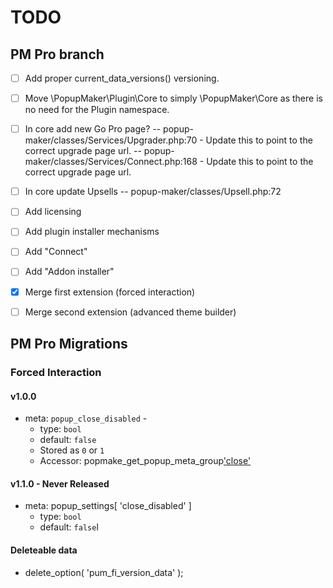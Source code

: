# TODO

## PM Pro branch

-   [ ] Add proper current_data_versions() versioning.

-   [ ] Move \PopupMaker\Plugin\Core to simply \PopupMaker\Core as there is no need for the Plugin namespace.

-   [ ] In core add new Go Pro page?
        -- popup-maker/classes/Services/Upgrader.php:70 - Update this to point to the correct upgrade page url.
        -- popup-maker/classes/Services/Connect.php:168 - Update this to point to the correct upgrade page url.

-   [ ] In core update Upsells
        -- popup-maker/classes/Upsell.php:72

-   [ ] Add licensing
-   [ ] Add plugin installer mechanisms
-   [ ] Add "Connect"
-   [ ] Add "Addon installer"
-   [x] Merge first extension (forced interaction)
-   [ ] Merge second extension (advanced theme builder)

## PM Pro Migrations

### Forced Interaction

#### v1.0.0

-   meta: `popup_close_disabled` -
    -   type: `bool`
    -   default: `false`
    -   Stored as `0` or `1`
    -   Accessor: popmake_get_popup_meta_group['close']('disabled')

#### v1.1.0 - Never Released

-   meta: popup_settings[ 'close_disabled' ]
    -   type: `bool`
    -   default: `false`l

#### Deleteable data

-   delete_option( 'pum_fi_version_data' );
